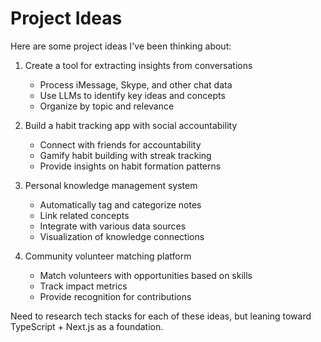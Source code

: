 # Project Ideas

Here are some project ideas I've been thinking about:

1. Create a tool for extracting insights from conversations
   - Process iMessage, Skype, and other chat data
   - Use LLMs to identify key ideas and concepts
   - Organize by topic and relevance

2. Build a habit tracking app with social accountability
   - Connect with friends for accountability
   - Gamify habit building with streak tracking
   - Provide insights on habit formation patterns

3. Personal knowledge management system
   - Automatically tag and categorize notes
   - Link related concepts
   - Integrate with various data sources
   - Visualization of knowledge connections

4. Community volunteer matching platform
   - Match volunteers with opportunities based on skills
   - Track impact metrics
   - Provide recognition for contributions

Need to research tech stacks for each of these ideas, but leaning toward TypeScript + Next.js as a foundation. 